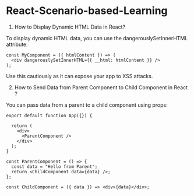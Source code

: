 # React-Scenario-based-Learning

1. How to Display Dynamic HTML Data in React?
   
To display dynamic HTML data, you can use the dangerouslySetInnerHTML attribute:
```
const MyComponent = ({ htmlContent }) => (
  <div dangerouslySetInnerHTML={{ __html: htmlContent }} />
);
```
Use this cautiously as it can expose your app to XSS attacks.


2. How to Send Data from Parent Component to Child Component in React ?

You can pass data from a parent to a child component using props:
```
export default function App({}) {

  return (
    <div>
      <ParentComponent />
    </div>
  );
}

const ParentComponent = () => {
  const data = "Hello from Parent";
  return <ChildComponent data={data} />;
};

const ChildComponent = ({ data }) => <div>{data}</div>;
```
